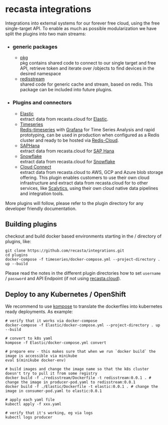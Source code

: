 # recasta integrations
Integrations into external systems for our forever free cloud, using the free single-target API. To enable as much as possible modularization we have split the plugins into two main streams:  

* ### generic packages
   * [pkg](pkg)  
   pkg contains shared code to connect to our single target and free API, retrieve token and iterate over /objects to find devices in the desired namespace  
   * [redisstream](redistream)  
   shared code for generic cache and stream, based on redis. This package can be included into future plugins.
   
* ### Plugins and connectors
   * [Elastic](Elastic)  
   extract data from recasta.cloud for [Elastic](https://elastic.co).
   * [Timeseries](timeseries)  
   [Redis-timeseries](https://oss.redislabs.com/redistimeseries/) with [Grafana](https://grafana.com/) for Time Series Analysis and rapid prototyping, can be used in production when configured as a Redis cluster and ready to be hosted via [Redis-Cloud](https://redislabs.com/redis-enterprise-cloud/overview/). 
   * [SAPHana](SAPHana)  
   extract data from recasta.cloud for [SAP Hana](https://www.sap.com/products/hana.html)
   * [Snowflake](Snowflake)  
   extract data from recasta.cloud for [Snowflake](https://www.snowflake.com/)  
   * [Cloud Connect](CloudConnect)  
   extract data from recasta.cloud to AWS, GCP and Azure blob storage offering. This plugin enables customers to use their own cloud infrastructure and extract data from recasta.cloud for to other services, like [Scalytics](https://www.scalytics.io), using their own cloud native data pipelines and integration tools. 
  
More plugins will follow, please refer to the plugin directory for any developer friendly documentation.
  
## Building plugins
checkout and build docker based environments starting in the / directory of plugins, like:  
```
git clone https://github.com/recasta/integrations.git  
cd plugins  
docker-compose -f timeseries/docker-compose.yml --project-directory . up --build
```
Please read the notes in the different plugin directories how to set ```username``` / ```password``` and API Endpoint (if not using [recasta.cloud](https://control.recasta.cloud)).  

## Deploy to any Kubernetes / OpenShift  
We recommend to use [kompose](https://kompose.io/) to translate the dockerfiles into kubernetes ready deployments. As example:  
```
# verify that it works via docker-compose  
docker-compose -f Elastic/docker-compose.yml --project-directory . up --build  
  
# convert to k8s yaml  
kompose -f Elastic/docker-compose.yml convert  
  
# prepare env - this makes sure that when we run `docker build` the image is accessible via minikube  
eval $(minikube docker-env)  
  
# build images and change the image name so that the k8s cluster doesn't try to pull it from some registry  
docker build -f ./redisstream/Dockerfile -t redisstream:0.0.1 . # change the image in producer-pod.yaml to redisstream:0.0.1  
docker build -f ./Elastic/Dockerfile -t elastic:0.0.1 . # change the image in consumer-pod.yaml to elastic:0.0.1  
  
# apply each yaml file
kubectl apply -f xxx.yaml  
  
# verify that it's working, eg via logs  
kubectl logs producer  

```

